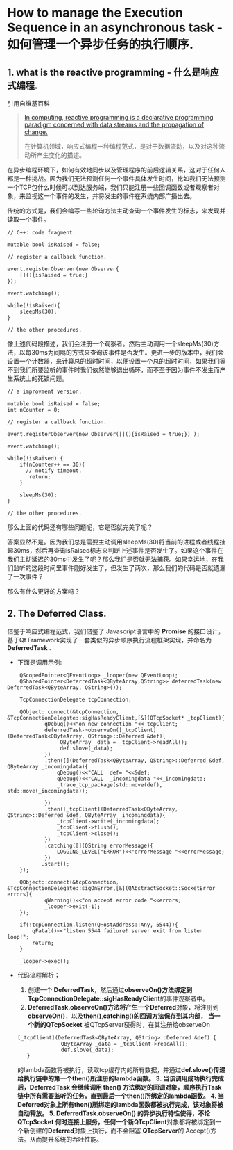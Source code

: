 # How to manage the Execution Sequence in an asynchronous task - 如何管理一个异步任务的执行顺序.

## 1. what is the reactive programming - 什么是响应式编程.

引用自维基百科
> [In computing, reactive programming is a declarative programming paradigm concerned with data streams and the propagation of change. ][1]
> 
> 
> 在计算机领域，响应式编程一种编程范式，是对于数据流动，以及对这种流动所产生变化的描述。

在异步编程环境下，如何有效地同步以及管理程序的前后逻辑关系，这对于任何人都是一种挑战。因为我们无法预测任何一个事件具体发生时间，比如我们无法预测一个TCP包什么时候可以到达服务端，我们只能注册一些回调函数或者观察者对象，来监视这一个事件的发生，并将发生的事件在系统内部广播出去。

传统的方式是，我们会编写一些轮询方法主动查询一个事件发生的标志，来发现并读取一个事件。

```
// C++: code fragment.

mutable bool isRaised = false;

// register a callback function.

event.registerObserver(new Observer{
    [](){isRaised = true;} 
});

event.watching();

while(!isRaised){
    sleepMs(30);
}

// the other procedures.
```

像上述代码段描述，我们会注册一个观察者。然后主动调用一个sleepMs(30)方法，以每30ms为间隔的方式来查询该事件是否发生。更进一步的版本中，我们会设置一个计数器，来计算总的超时时间，以便设置一个总的超时时间，如果我们等不到我们所要监听的事件时我们依然能够退出循环，而不至于因为事件不发生而产生系统上的死锁问题。

```
// a improvment version.

mutable bool isRaised = false;
int nCounter = 0;

// register a callback function.

event.registerObserver(new Observer([](){isRaised = true;}) );

event.watching();

while(!isRaised) {
    if(nCounter++ == 30){
      // notify timeout.   
       return;
    }

    sleepMs(30);
}

// the other procedures.
```

那么上面的代码还有哪些问题呢，它是否就完美了呢？

答案显然不是。因为我们总是需要主动调用sleepMs(30)将当前的进程或者线程挂起30ms，然后再查询isRaised标志来判断上述事件是否发生了。如果这个事件在我们主动延迟的30ms中发生了呢？那么我们是否就无法捕获。如果幸运地，在我们监听的这段时间里事件刚好发生了，但发生了两次，那么我们的代码是否就遗漏了一次事件？

那么有什么更好的方案吗？

## 2. The Deferred Class.

借鉴于响应式编程范式，我们借鉴了 Javascript语言中的 **Promise** 的接口设计，基于Qt Framework实现了一套类似的异步顺序执行流程框架实现，并命名为 **DeferredTask** .

* 下面是调用示例:

```
    QScopedPointer<QEventLoop> _looper(new QEventLoop);
    QSharedPointer<DeferredTask<QByteArray,QString>> deferredTask(new DeferredTask<QByteArray, QString>());

    TcpConnectionDelegate tcpConnection;

    QObject::connect(&tcpConnection, &TcpConnectionDelegate::sigHasReadyClient,[&](QTcpSocket* _tcpClient){
            qDebug()<<"on new connection "<<_tcpClient;
            deferredTask->observeOn([_tcpClient](DeferredTask<QByteArray, QString>::Deferred &def){
                 QByteArray _data = _tcpClient->readAll();
                 def.slove(_data);
            })
            .then([](DeferredTask<QByteArray, QString>::Deferred &def, QByteArray _incomingdata){
                qDebug()<<"CALL  def= "<<&def;
                qDebug()<<"CALL  _incomingdata "<<_incomingdata;
                _trace_tcp_package(std::move(def), std::move(_incomingdata));

            })
            .then([_tcpClient](DeferredTask<QByteArray, QString>::Deferred &def, QByteArray _incomingdata){
                _tcpClient->write(_incomingdata);
                _tcpClient->flush();
                _tcpClient->close();
            })
            .catching([](QString errorMessage){
                LOGGING_LEVEL("ERROR")<<"errorMessage "<<errorMessage;
            })
           .start();
    });

    QObject::connect(&tcpConnection, &TcpConnectionDelegate::sigOnError,[&](QAbstractSocket::SocketError errors){
            qWarning()<<"on accept error code "<<errors;
            _looper->exit(-1);
    });

    if(!tcpConnection.listen(QHostAddress::Any, 5544)){
        qFatal()<<"listen 5544 failure! server exit from listen loop!";
        return;
    }

    _looper->exec();
```
* 代码流程解析；
  1. 创建一个 **DeferredTask**，然后通过**observeOn()**方法绑定到**TcpConnectionDelegate::sigHasReadyClient**的事件观察者中。
  2. **DeferredTask.observeOn()**方法将产生一个**Deferred**对象，将注册到**observeOn()**，以及**then()**,**catching()**的回调方法保存到其内部，
    当一个新的**QTcpSocket** 被QTcpServer获得时，在其注册给observeOn

   ```
   [_tcpClient](DeferredTask<QByteArray, QString>::Deferred &def) {
                 QByteArray _data = _tcpClient->readAll();
                 def.slove(_data);
      }
   ```

   的lambda函数将被执行，读取tcp缓存内的所有数据，并通过**def.slove()**传递给执行链中的第一个**then()**所注册的lambda函数。
  3. 当该调用成功执行完成后，**DeferredTask** 会继续调用 **then()** 方法绑定的回调对象，顺序执行Task链中所有需要监听的任务，直到最后一个**then()**所绑定的lambda函数。
  4. 当 **Deferred**对象上所有**then()**所绑定的lambda函数都被执行完成，该对象将被自动释放。
  5. **DeferredTask.observeOn()** 的异步执行特性使得，不论 **QTcpSocket** 何时连接上服务，任何一个新**QTcpClient**对象都将被绑定到一个新创建的**Deferred**对象上执行，而不会阻塞 **QTcpServer**的 Accept()方法。从而提升系统的吞吐性能。


[1]:https://en.wikipedia.org/wiki/Reactive_programming
